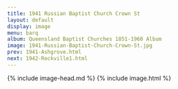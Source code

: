 ```yaml
---
title: 1941 Russian Baptist Church Crown St
layout: default
display: image
menu: barq
album: Queensland Baptist Churches 1851-1960 Album
image: 1941-Russian-Baptist-Church-Crown-St.jpg
prev: 1941-Ashgrove.html
next: 1942-Rockville1.html
---
```

{% include image-head.md %}
{% include image.html %}